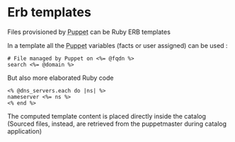      
           
       
<h1>Erb templates</h1>
       
                            
<p>Files provisioned by <abbr title="Puppet automation tool">Puppet</abbr> can be Ruby ERB templates</p>
<p>In a template all the <abbr title="Puppet automation tool">Puppet</abbr> variables (facts or user assigned) can be used :</p> 
<pre class=" code"><code><span class="java_plain">#&nbsp;</span><span class="java_type">File</span><span class="java_plain">&nbsp;managed&nbsp;by&nbsp;</span><span class="java_type">Puppet</span><span class="java_plain">&nbsp;on&nbsp;</span><span class="java_operator">&lt;%=</span><span class="java_plain">&nbsp;@fqdn&nbsp;</span><span class="java_operator">%&gt;</span><span class="java_plain"></span>
<span class="java_plain">search&nbsp;</span><span class="java_operator">&lt;%=</span><span class="java_plain">&nbsp;@domain&nbsp;</span><span class="java_operator">%&gt;</span><span class="java_plain"></span></code></pre>
<p>But also more elaborated Ruby code</p> 
<pre class=" code"><code><span class="java_operator">&lt;%</span><span class="java_plain">&nbsp;@dns_servers</span><span class="java_separator">.</span><span class="java_plain">each&nbsp;</span><span class="java_keyword">do</span><span class="java_plain">&nbsp;</span><span class="java_operator">|</span><span class="java_plain">ns</span><span class="java_operator">|</span><span class="java_plain">&nbsp;</span><span class="java_operator">%&gt;</span><span class="java_plain"></span>
<span class="java_plain">nameserver&nbsp;</span><span class="java_operator">&lt;%=</span><span class="java_plain">&nbsp;ns&nbsp;</span><span class="java_operator">%&gt;</span><span class="java_plain"></span>
<span class="java_operator">&lt;%</span><span class="java_plain">&nbsp;end&nbsp;</span><span class="java_operator">%&gt;</span><span class="java_plain"></span></code></pre>
<p>The computed template content is placed directly inside the catalog<br /> (Sourced files, instead, are retrieved from the puppetmaster during catalog application)</p>
  
     
